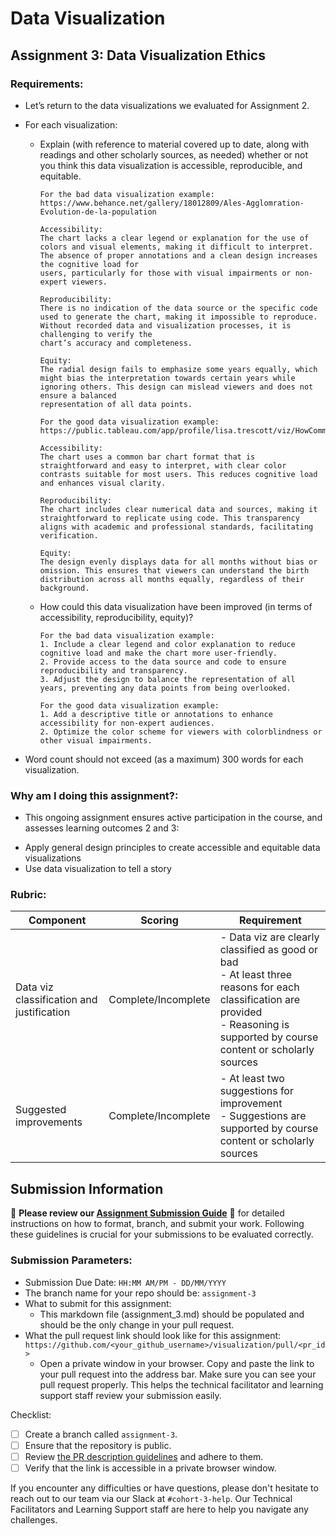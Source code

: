 # Data Visualization

## Assignment 3: Data Visualization Ethics

### Requirements:
- Let’s return to the data visualizations we evaluated for Assignment 2.  
- For each visualization: 
    - Explain (with reference to material covered up to date, along with readings and other scholarly sources, as needed) whether or not you think this data visualization is accessible, reproducible, and equitable. 
        ```
        For the bad data visualization example:
        https://www.behance.net/gallery/18012809/Ales-Agglomration-Evolution-de-la-population

        Accessibility:
        The chart lacks a clear legend or explanation for the use of colors and visual elements, making it difficult to interpret​. The absence of proper annotations and a clean design increases the cognitive load for
        users, particularly for those with visual impairments or non-expert viewers​.

        Reproducibility:
        There is no indication of the data source or the specific code used to generate the chart, making it impossible to reproduce​. Without recorded data and visualization processes, it is challenging to verify the
        chart’s accuracy and completeness​.

        Equity:
        The radial design fails to emphasize some years equally, which might bias the interpretation towards certain years while ignoring others​. This design can mislead viewers and does not ensure a balanced
        representation of all data points.
        ```
        ```
        For the good data visualization example:
        https://public.tableau.com/app/profile/lisa.trescott/viz/HowCommonIsYourBirthday_17222664505560/Birthday
        
        Accessibility:
        The chart uses a common bar chart format that is straightforward and easy to interpret, with clear color contrasts suitable for most users​. This reduces cognitive load and enhances visual clarity​.

        Reproducibility:
        The chart includes clear numerical data and sources, making it straightforward to replicate using code​. This transparency aligns with academic and professional standards, facilitating verification​.

        Equity:
        The design evenly displays data for all months without bias or omission​. This ensures that viewers can understand the birth distribution across all months equally, regardless of their background.
       
        ```
    - How could this data visualization have been improved (in terms of accessibility, reproducibility, equity)?  
        ```
        For the bad data visualization example:
        1. Include a clear legend and color explanation to reduce cognitive load and make the chart more user-friendly​.
        2. Provide access to the data source and code to ensure reproducibility and transparency​.
        3. Adjust the design to balance the representation of all years, preventing any data points from being overlooked​.
        ```
        ```
        For the good data visualization example:
        1. Add a descriptive title or annotations to enhance accessibility for non-expert audiences​.
        2. Optimize the color scheme for viewers with colorblindness or other visual impairments​.
        ```

- Word count should not exceed (as a maximum) 300 words for each visualization. 

### Why am I doing this assignment?:
- This ongoing assignment ensures active participation in the course, and assesses learning outcomes 2 and 3:  
* Apply general design principles to create accessible and equitable data visualizations
* Use data visualization to tell a story

### Rubric:
| Component               | Scoring   | Requirement                                                 |
|-------------------------|-----------|-------------------------------------------------------------|
| Data viz classification and justification | Complete/Incomplete | - Data viz are clearly classified as good or bad<br />- At least three reasons for each classification are provided<br />- Reasoning is supported by course content or scholarly sources |
| Suggested improvements  | Complete/Incomplete | - At least two suggestions for improvement<br />- Suggestions are supported by course content or scholarly sources |

## Submission Information

🚨 **Please review our [Assignment Submission Guide](https://github.com/UofT-DSI/onboarding/blob/main/onboarding_documents/submissions.md)** 🚨 for detailed instructions on how to format, branch, and submit your work. Following these guidelines is crucial for your submissions to be evaluated correctly.

### Submission Parameters:
* Submission Due Date: `HH:MM AM/PM - DD/MM/YYYY`
* The branch name for your repo should be: `assignment-3`
* What to submit for this assignment:
    * This markdown file (assignment_3.md) should be populated and should be the only change in your pull request.
* What the pull request link should look like for this assignment: `https://github.com/<your_github_username>/visualization/pull/<pr_id>`
    * Open a private window in your browser. Copy and paste the link to your pull request into the address bar. Make sure you can see your pull request properly. This helps the technical facilitator and learning support staff review your submission easily.

Checklist:
- [ ] Create a branch called `assignment-3`.
- [ ] Ensure that the repository is public.
- [ ] Review [the PR description guidelines](https://github.com/UofT-DSI/onboarding/blob/main/onboarding_documents/submissions.md#guidelines-for-pull-request-descriptions) and adhere to them.
- [ ] Verify that the link is accessible in a private browser window.

If you encounter any difficulties or have questions, please don't hesitate to reach out to our team via our Slack at `#cohort-3-help`. Our Technical Facilitators and Learning Support staff are here to help you navigate any challenges.

